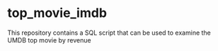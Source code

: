 # top_movie_imdb
This repository contains a SQL script that can be used to examine the UMDB top movie by revenue
